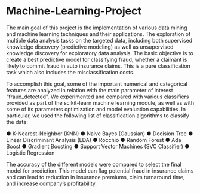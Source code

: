# Machine-Learning-Project
The main goal of this project is the implementation of various data mining and machine learning techniques and their applications. The exploration of multiple data analysis tasks on the targeted data, including both supervised knowledge discovery (predictive modeling) as well as unsupervised knowledge discovery for exploratory data analysis. The basic objective is to create a best predictive model for classifying fraud, whether a claimant is likely to commit fraud in auto insurance claims. This is a pure classification task which also includes the misclassification costs.

To accomplish this goal, some of the important numerical and categorical features are analyzed in relation with the main parameter of interest “fraud_detected”. We experimented and compared with various classifiers provided as part of the scikit-learn machine learning module, as well as with some of its parameters optimization and model evaluation capabilities. In particular, we used the following list of classification algorithms to classify the data:

● K-Nearest-Neighbor (KNN)
● Naive Bayes (Gaussian)
● Decision Tree
● Linear Discriminant Analysis (LDA)
● Rocchio
● Random Forest
● Ada Boost
● Gradient Boosting
● Support Vector Machines (SVC Classifier)
● Logistic Regression

The accuracy of the different models were compared to select the final model for prediction. This model can flag potential fraud in insurance claims and can lead to reduction in insurance premiums, claim turnaround time, and increase company’s profitability.
